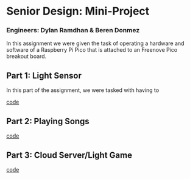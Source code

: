 # Senior Design: Mini-Project
### Engineers: Dylan Ramdhan & Beren Donmez

In this assignment we were given the task of operating a hardware and software of a Raspberry Pi Pico 
that is attached to an Freenove Pico breakout board.


## Part 1: Light Sensor
In this part of the assignment, we were tasked with having to 

[code](./EXERCISES/light.py)


## Part 2: Playing Songs


[code](./ex2/harry_potter.py)


## Part 3: Cloud Server/Light Game

[code](./ex3/exercise_game.py)